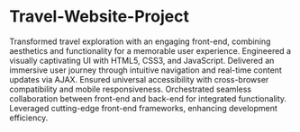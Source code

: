 # Travel-Website-Project


Transformed travel exploration with an engaging front-end, combining aesthetics and functionality for a memorable user experience.
Engineered a visually captivating UI with HTML5, CSS3, and JavaScript.
Delivered an immersive user journey through intuitive navigation and real-time content updates via AJAX.
Ensured universal accessibility with cross-browser compatibility and mobile responsiveness.
Orchestrated seamless collaboration between front-end and back-end for integrated functionality.
Leveraged cutting-edge front-end frameworks, enhancing development efficiency.
